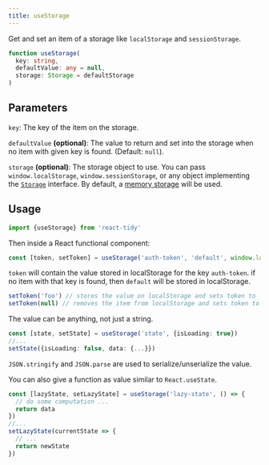 ```yaml
---
title: useStorage
---
```


Get and set an item of a storage like `localStorage` and `sessionStorage`.

```typescript
function useStorage(
  key: string,
  defaultValue: any = null,
  storage: Storage = defaultStorage
)
```

## Parameters

`key`: The key of the item on the storage.

`defaultValue` __(optional)__: The value to return and set into the storage when no item with given key is found. (Default: `null`).

`storage` __(optional)__: The storage object to use. You can pass `window.localStorage`, `window.sessionStorage`, or any object implementing the [`Storage`](storage.md) interface. By default, a [memory storage](create-memory-storage.md) will be used.

## Usage

```typescript
import {useStorage} from 'react-tidy'
```
Then inside a React functional component:
```typescript
const [token, setToken] = useStorage('auth-token', 'default', window.localStorage)
```
`token` will contain the value stored in localStorage for the key `auth-token`.
if no item with that key is found, then `default` will be stored in localStorage.
```typescript
setToken('foo') // stores the value on localStorage and sets token to 'foo'
setToken(null) // removes the item from localStorage and sets token to `null`
```

The value can be anything, not just a string.
```typescript
const [state, setState] = useStorage('state', {isLoading: true})
//...
setState({isLoading: false, data: {...}})
```
`JSON.stringify` and `JSON.parse` are used to serialize/unserialize the value.

You can also give a function as value similar to `React.useState`.
```typescript
const [lazyState, setLazyState] = useStorage('lazy-state', () => {
  // do some computation ...
  return data
})
//...
setLazyState(currentState => {
  // ...
  return newState
})
```